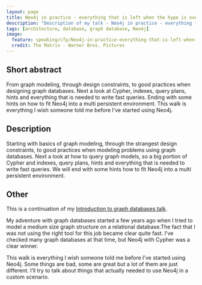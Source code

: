 ```yaml
---
layout: page
title: Neo4j in practice - everything that is left when the hype is over
description: "Description of my talk - Neo4j in practice - everything that is left when the hype is over"
tags: [architecture, database, graph database, Neo4j]
image:
  feature: speaking/cfp/Neo4j-in-practice-everything-that-is-left-when-the-hype-is-over/logo.jpg
  credit: The Matrix - Warner Bros. Pictures
---
```


## Short abstract

From graph modeling, through design constraints, to good practices when designing graph databases. Next a look at Cypher, indexes, query plans, hints and everything that is needed to write fast queries. Ending with some hints on how to fit Neo4j into a multi persistent environment. This walk is everything I wish someone told me before I’ve started using Neo4j.

## Description

Starting with basics of graph modeling, through the strangest design constraints, to good practices when modeling problems using graph databases. Next a look at how to query graph models, so a big portion of Cypher and indexes, query plans, hints and everything that is needed to write fast queries. We will end with some hints how to fit Neo4j into a multi persistent environment.

## Other

This is a continuation of my [Introduction to graph databases talk](/speaking/cfp/Introduction-to-graph-databases).

My adventure with graph databases started a few years ago when I tried to model a medium size graph structure on a relational database.The fact that I was not using the right tool for this job became clear quite fast. I’ve checked many graph databases at that time, but Neo4j with Cypher was a clear winner.

This walk is everything I wish someone told me before I’ve started using Neo4j. Some things are bad, some are great but a lot of them are just different. I’ll try to talk about things that actually needed to use Neo4j in a custom scenario.